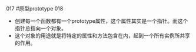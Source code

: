 017
#原型prototype
018
* 创建每一个函数都有一个prototype属性，这个属性其实是一个指针。而这个指针总指向一个对象。
* 这个对象的用途就是将特定的属性和方法包含在内，起到一个所有实例所共享的作用。

